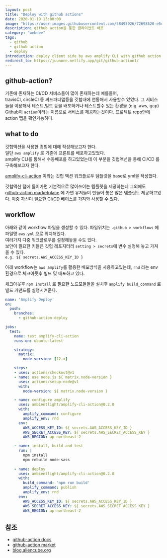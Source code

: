 ```yaml
---
layout: post
title: "Deploy with github actions"
date: 2020-01-19 13:00:00
image: "https://user-images.githubusercontent.com/58495926/72698520-e5c8fe80-3b87-11ea-833a-07a177f049f3.png"
description: github action을 통한 클라이언트 배포
category: "webdev"
tags:
  - github
  - github action
  - deploy
introduction: deploy client side by aws amplify CLI with github action
redirect_to: https://juunone.netlify.app/git/github-action1/
---
```


## github-action?
기존에 존재하는 CI/CD 서비스들이 많이 존재하는데 예를들어,  
travisCI, circleCI 등 써드파티앱등을 깃헙내에 연동해서 사용할수 있었다.
그 서비스들을 이용해서 테스트,빌드 등을 배포하거나 테스트할수 있는 환경을 (e.g. aws, gcp)
Github이 `action`이라는 이름으로 서비스를 제공하는것이다.
프로젝트 repo안에 action 탭을 확인가능하다.

## what to do
깃헙액션을 사용한 경험에 대해 작성해보고자 한다.  
일단 `aws amplify` 로 기존에 프론트를 배포하고있었다.  
amplify CLI를 통해서 수동배포를 하고있었는데 이 부분을
깃헙액션을 통해 CI/CD 를 구축해보고자 한다.

[amplify-cli-action](https://github.com/marketplace/actions/amplify-cli-action) 이라는
깃헙 액션 워크플로우 템플릿을 base로 yml을 작성했다.

깃헙액션 탭에 들어가면 기본적으로 많이쓰이는 템플릿을 제공하는데 그외에도 [github-action marketplace](https://github.com/marketplace/actions/) 에 가면 유저들이 만들어 놓은 많은 템플릿도 제공하고있다. 이중 자신이 필요한 CI/CD 베이스를 가져와 사용할 수 있다.

## workflow

아래와 같이 workflow 파일을 생성할 수 있다.
파일위치는 `.github > workflows` 에 파일명 `aws.yml` 으로 위치해있다.  
여러가지 다중 워크플로우를 설정해놓을 수도 있다.  
보안이 필요한 키들은 깃헙 레포지터리 `setting > secrets`에 변수 설정해 놓고 가져올 수 있다.  
`e.g. ${ secrets.AWS_ACCESS_KEY_ID }`

아래 workflow는 `aws amplify`를 활용한 배포방식을 사용하고있는데,
`rnd` 라는 env 환경으로 체크아웃후 빌드 및 배포하고 있다.

체크아웃후 `npm install` 로 필요한 노드모듈들을
설치후 `amplify build_command` 로 빌드 커맨드를 실행시켜준다.

```yaml
name: 'Amplify Deploy'
on:
  push:
    branches:
      - github-action-deploy

jobs:
  test:
    name: test amplify-cli-action
    runs-on: ubuntu-latest

    strategy:
      matrix:
        node-version: [12.x]

    steps:
    - uses: actions/checkout@v1
    - name: use node.js ${ matrix.node-version }
      uses: actions/setup-node@v1
      with:
        node-version: ${ matrix.node-version }

    - name: configure amplify
      uses: ambientlight/amplify-cli-action@0.2.0
      with:
        amplify_command: configure
        amplify_env: rnd
      env:
        AWS_ACCESS_KEY_ID: ${ secrets.AWS_ACCESS_KEY_ID }
        AWS_SECRET_ACCESS_KEY: ${ secrets.AWS_SECRET_ACCESS_KEY }
        AWS_REGION: ap-northeast-2

    - name: install, build and test
      run: |
        npm install
        npm rebuild node-sass
    
    - name: deploy
      uses: ambientlight/amplify-cli-action@0.2.0
      with:
        build_command: 'npm run build'
        amplify_command: publish
        amplify_env: rnd
      env:
        AWS_ACCESS_KEY_ID: ${ secrets.AWS_ACCESS_KEY_ID }
        AWS_SECRET_ACCESS_KEY: ${ secrets.AWS_SECRET_ACCESS_KEY }
        AWS_REGION: ap-northeast-2
```

## 참조
- [github-action docs](https://help.github.com/en/actions/automating-your-workflow-with-github-actions/workflow-syntax-for-github-actions)
- [github-action market](https://github.com/marketplace?type=actions)
- [blog.aliencube.org](https://blog.aliencube.org/ko/2019/12/13/publishing-static-website-to-azure-blob-storage-via-github-actions/?fbclid=IwAR3WYkF5_oSs0tYoMRiVIbTmk9bNl4wu-a3Cn8sfPtP6l-IYIPvYEzHj5-Y)